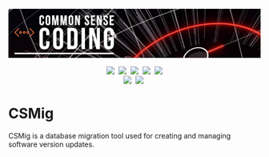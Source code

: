 
<p align="center"><img src="https://github.com/cscoding21/cscoding/blob/main/assets/csc-banner.png?raw=true" width=728></p>

<p align="center">
    <a href="https://github.com/cscoding21/csmig"><img src="https://img.shields.io/badge/built_with-Go-29BEB0.svg?style=flat-square"></a>&nbsp;
    <a href="https://goreportcard.com/report/github.com/cscoding21/csmig"><img src="https://goreportcard.com/badge/github.com/cscoding21/csmig?style=flat-square"></a>&nbsp;
 <a href="https://pkg.go.dev/mod/github.com/cscoding21/csmig"><img src="https://pkg.go.dev/badge/mod/github.com/cscoding21/csmig"></a>&nbsp;
    <a href="https://github.com/cscoding21/csmig/" alt="Stars">
        <img src="https://img.shields.io/github/stars/cscoding21/csmig?color=0052FF&labelColor=090422" /></a>&nbsp;
    <a href="https://github.com/cscoding21/csmig/pulse" alt="Activity">
        <img src="https://img.shields.io/github/commit-activity/m/cscoding21/csmig?color=0052FF&labelColor=090422" /></a>
    <br />
    <!-- <a href="https://discord.gg/BjV88Bys" alt="Discord">
        <img src="https://img.shields.io/discord/1196192809120710779" /></a>&nbsp; -->
    <a href="https://www.youtube.com/@CommonSenseCoding-ge5dn" alt="YouTube">
        <img src="https://img.shields.io/badge/youtube-watch_videos-red.svg?color=0052FF&labelColor=090422&logo=youtube" /></a>&nbsp;
    <a href="https://twitter.com/cscoding21" alt="YouTube">
        <img src="https://img.shields.io/twitter/follow/cscoding21" /></a>&nbsp;
</p>



# CSMig
CSMig is a database migration tool used for creating and managing software version updates.  